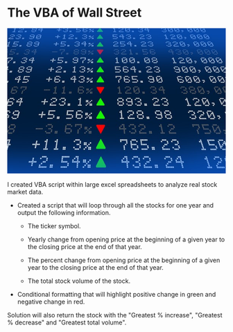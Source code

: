 # The VBA of Wall Street

![stock Market](Images/stockmarket.jpg)

I created VBA script within large excel spreadsheets to analyze real stock market data.

* Created a script that will loop through all the stocks for one year and output the following information.

  * The ticker symbol.

  * Yearly change from opening price at the beginning of a given year to the closing price at the end of that year.

  * The percent change from opening price at the beginning of a given year to the closing price at the end of that year.

  * The total stock volume of the stock.

* Conditional formatting that will highlight positive change in green and negative change in red.

Solution will also return the stock with the "Greatest % increase", "Greatest % decrease" and "Greatest total volume". 
